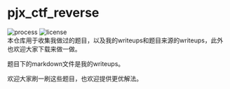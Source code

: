 # pjx_ctf_reverse
![process](https://img.shields.io/badge/process-incomplete-green)   ![license](https://img.shields.io/badge/license-MIT-green)  
本仓库用于收集我做过的题目，以及我的writeups和题目来源的writeups，此外也欢迎大家下载来做一做。

题目下的markdown文件是我的writeups。

欢迎大家刷一刷这些题目，也欢迎提供更优解法。